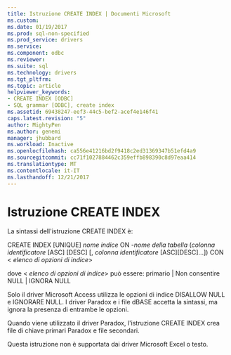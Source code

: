 ```yaml
---
title: Istruzione CREATE INDEX | Documenti Microsoft
ms.custom: 
ms.date: 01/19/2017
ms.prod: sql-non-specified
ms.prod_service: drivers
ms.service: 
ms.component: odbc
ms.reviewer: 
ms.suite: sql
ms.technology: drivers
ms.tgt_pltfrm: 
ms.topic: article
helpviewer_keywords:
- CREATE INDEX [ODBC]
- SQL grammar [ODBC], create index
ms.assetid: 69438247-eef3-44c5-bef2-acef4e146f41
caps.latest.revision: "5"
author: MightyPen
ms.author: genemi
manager: jhubbard
ms.workload: Inactive
ms.openlocfilehash: ca556e41216bd2f9418c2ed31369347b51efd4a9
ms.sourcegitcommit: cc71f1027884462c359effb898390c8d97eaa414
ms.translationtype: MT
ms.contentlocale: it-IT
ms.lasthandoff: 12/21/2017
---
```

# <a name="create-index-statement"></a>Istruzione CREATE INDEX
La sintassi dell'istruzione CREATE INDEX è:  
  
 CREATE INDEX [UNIQUE] *nome indice* ON *-nome della tabella* (*colonna identificatore* [ASC] [DESC] [, *colonna identificatore* [ASC][DESC]...]) CON \< *elenco di opzioni di indice*>  
  
 dove \< *elenco di opzioni di indice*> può essere: primario &#124; Non consentire NULL &#124; IGNORA NULL  
  
 Solo il driver Microsoft Access utilizza le opzioni di indice DISALLOW NULL e IGNORARE NULL. I driver Paradox e i file dBASE accetta la sintassi, ma ignora la presenza di entrambe le opzioni.  
  
 Quando viene utilizzato il driver Paradox, l'istruzione CREATE INDEX crea file di chiave primari Paradox e file secondari.  
  
 Questa istruzione non è supportata dai driver Microsoft Excel o testo.
